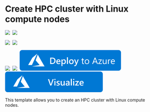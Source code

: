 # Create HPC cluster with Linux compute nodes

<IMG SRC="https://azurequickstartsservice.blob.core.windows.net/badges/create-hpc-cluster-linux-cn/PublicLastTestDate.svg" />&nbsp;
<IMG SRC="https://azurequickstartsservice.blob.core.windows.net/badges/create-hpc-cluster-linux-cn/PublicDeployment.svg" />&nbsp;

<IMG SRC="https://azurequickstartsservice.blob.core.windows.net/badges/create-hpc-cluster-linux-cn/FairfaxLastTestDate.svg" />&nbsp;
<IMG SRC="https://azurequickstartsservice.blob.core.windows.net/badges/create-hpc-cluster-linux-cn/FairfaxDeployment.svg" />&nbsp;

<IMG SRC="https://azurequickstartsservice.blob.core.windows.net/badges/create-hpc-cluster-linux-cn/BestPracticeResult.svg" />&nbsp;
<IMG SRC="https://azurequickstartsservice.blob.core.windows.net/badges/create-hpc-cluster-linux-cn/CredScanResult.svg" />&nbsp;
<a href="https://portal.azure.com/#create/Microsoft.Template/uri/https%3A%2F%2Fraw.githubusercontent.com%2FAzure%2Fazure-quickstart-templates%2Fmaster%2Fcreate-hpc-cluster-linux-cn%2Fazuredeploy.json" target="_blank">
    <img src="https://raw.githubusercontent.com/Azure/azure-quickstart-templates/master/1-CONTRIBUTION-GUIDE/images/deploytoazure.svg?sanitize=true"/>
</a>
<a href="http://armviz.io/#/?load=https%3A%2F%2Fraw.githubusercontent.com%2FAzure%2Fazure-quickstart-templates%2Fmaster%2Fcreate-hpc-cluster-linux-cn%2Fazuredeploy.json" target="_blank">
    <img src="https://raw.githubusercontent.com/Azure/azure-quickstart-templates/master/1-CONTRIBUTION-GUIDE/images/visualizebutton.svg?sanitize=true"/>
</a>

This template allows you to create an HPC cluster with Linux compute nodes.

